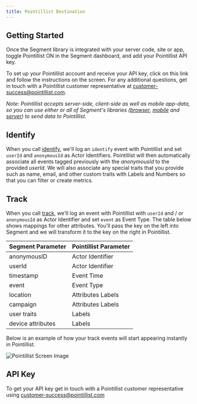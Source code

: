 ```yaml
---
title: Pointillist Destination
---
```


## Getting Started

Once the Segment library is integrated with your server code, site or app, toggle Pointillist ON in the Segment dashboard, and add your Pointillist API key.

To set up your Pointillist account and receive your API key, click on this link and follow the instructions on the screen. For any additional questions, get in touch with a Pointillist customer representative at customer-success@pointillist.com.


*Note: Pointillist accepts server-side, client-side as well as mobile app-data, so you can use either or all of Segment's libraries ([browser](/docs/connections/sources/catalog/libraries/website/javascript), [mobile](/docs/connections/sources/catalog/libraries/mobile/android) and [server](/docs/connections/sources/catalog/libraries/server/java/)) to send data to Pointillist.*

## Identify

When you call [identify](/docs/connections/spec/identify), we'll log an `identify` event with Pointillist and set `userId` and `anonymousId` as Actor Identifiers. Pointillist will then automatically associate all events tagged previously with the *anonymousId* to the provided *userId*. We will also associate any special traits that you provide such as name, email, and other custom traits with Labels and Numbers so that you can filter or create metrics.

## Track

When you call [track](/docs/connections/spec/track), we'll log an event with Pointillist with `userId` and / or `anonymousId` as Actor Identifier and set `event` as Event Type. The table below shows mappings for other attributes. You'll pass the key on the left into Segment and we will transform it to the key on the right in Pointillist.

Segment Parameter | Pointillist Parameter
------------ | -------------
anonymousID	| Actor Identifier
userId	| Actor Identifier
timestamp	| Event Time
event	| Event Type
location | Attributes	Labels
campaign | Attributes	Labels
user traits	| Labels
device attributes	| Labels

Below is an  example of how your track events will start appearing instantly in Pointillist.

![Pointillist Screen Image](/images/pointillist_snapshot.png)

## API Key

To get your API key  get in touch with a Pointillist customer representative using customer-success@pointillist.com
